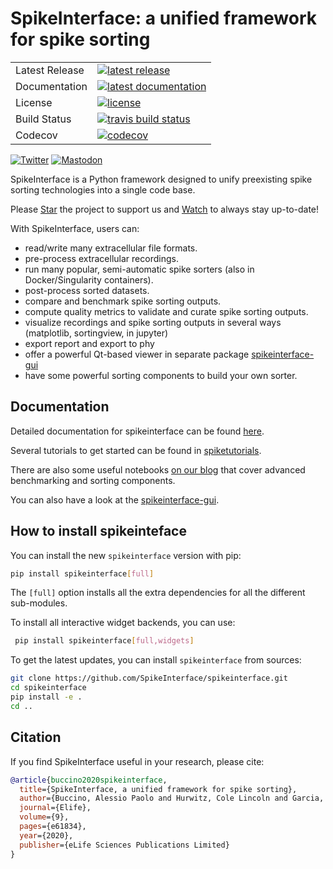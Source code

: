 # SpikeInterface: a unified framework for spike sorting

<table>
<tr>
  <td>Latest Release</td>
  <td>
    <a href="https://pypi.org/project/spikeinterface/">
    <img src="https://img.shields.io/pypi/v/spikeinterface.svg" alt="latest release" />
    </a>
  </td>
</tr>
<tr>
  <td>Documentation</td>
  <td>
    <a href="https://spikeinterface.readthedocs.io/">
    <img src="https://readthedocs.org/projects/spikeinterface/badge/?version=latest" alt="latest documentation" />
    </a>
  </td>
</tr>
<tr>
  <td>License</td>
  <td>
    <a href="https://github.com/SpikeInterface/spikeinterface/blob/master/LICENSE">
    <img src="https://img.shields.io/pypi/l/spikeinterface.svg" alt="license" />
    </a>
</td>
</tr>
<tr>
  <td>Build Status</td>
  <td>
    <a href="https://github.com/SpikeInterface/spikeinterface/actions/workflows/full-test.yml/badge.svg">
    <img src="https://github.com/SpikeInterface/spikeinterface/actions/workflows/full-test.yml/badge.svg" alt="travis build status" />
    </a>
  </td>
</tr>
<tr>
	<td>Codecov</td>
	<td>
		<a href="https://codecov.io/github/spikeinterface/spikeinterface">
		<img src="https://codecov.io/gh/spikeinterface/spikeinterface/branch/master/graphs/badge.svg" alt="codecov" />
		</a>
	</td>
</tr>
</table>

[![Twitter](https://img.shields.io/badge/@spikeinterface-%231DA1F2.svg?style=for-the-badge&logo=Twitter&logoColor=white)](https://twitter.com/spikeinterface) [![Mastodon](https://img.shields.io/badge/-@spikeinterface-%232B90D9?style=for-the-badge&logo=mastodon&logoColor=white)](https://fosstodon.org/@spikeinterface)


SpikeInterface is a Python framework designed to unify preexisting spike sorting technologies into a single code base.

Please [Star](https://github.com/SpikeInterface/spikeinterface/stargazers) the project to support us and [Watch](https://github.com/SpikeInterface/spikeinterface/subscription) to always stay up-to-date!


With SpikeInterface, users can:

- read/write many extracellular file formats.
- pre-process extracellular recordings.
- run many popular, semi-automatic spike sorters (also in Docker/Singularity containers).
- post-process sorted datasets.
- compare and benchmark spike sorting outputs.
- compute quality metrics to validate and curate spike sorting outputs.
- visualize recordings and spike sorting outputs in several ways (matplotlib, sortingview, in jupyter)
- export report and export to phy
- offer a powerful Qt-based viewer in separate package [spikeinterface-gui](https://github.com/SpikeInterface/spikeinterface-gui)
- have some powerful sorting components to build your own sorter.


## Documentation

Detailed documentation for spikeinterface can be found [here](https://spikeinterface.readthedocs.io/en/latest).

Several tutorials to get started can be found in [spiketutorials](https://github.com/SpikeInterface/spiketutorials).

There are also some useful notebooks [on our blog](https://spikeinterface.github.io) that cover advanced benchmarking 
and sorting components.

You can also have a look at the [spikeinterface-gui](https://github.com/SpikeInterface/spikeinterface-gui).


## How to install spikeinteface

You can install the new `spikeinterface` version with pip:

```bash
pip install spikeinterface[full]
```

The `[full]` option installs all the extra dependencies for all the different sub-modules. 

To install all interactive widget backends, you can use:

```bash
 pip install spikeinterface[full,widgets]
```


To get the latest updates, you can install `spikeinterface` from sources:

```bash
git clone https://github.com/SpikeInterface/spikeinterface.git
cd spikeinterface
pip install -e .
cd ..
```


## Citation

If you find SpikeInterface useful in your research, please cite:

```bibtex
@article{buccino2020spikeinterface,
  title={SpikeInterface, a unified framework for spike sorting},
  author={Buccino, Alessio Paolo and Hurwitz, Cole Lincoln and Garcia, Samuel and Magland, Jeremy and Siegle, Joshua H and Hurwitz, Roger and Hennig, Matthias H},
  journal={Elife},
  volume={9},
  pages={e61834},
  year={2020},
  publisher={eLife Sciences Publications Limited}
}
```
